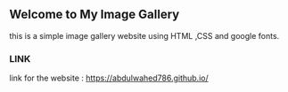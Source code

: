 ## Welcome to My Image Gallery

this is a simple image gallery website using HTML ,CSS and google fonts.

### LINK

link for the website :  https://abdulwahed786.github.io/



